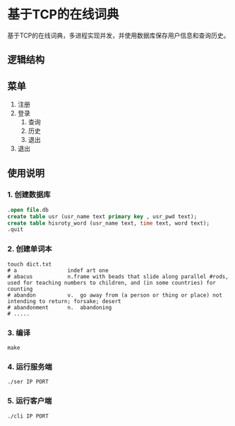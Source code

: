 # 基于TCP的在线词典
基于TCP的在线词典，多进程实现并发，并使用数据库保存用户信息和查询历史。

## 逻辑结构



## 菜单
1. 注册
2. 登录
    1. 查询
    2. 历史
    3. 退出
3. 退出

## 使用说明
### 1. 创建数据库
```sql
.open file.db
create table usr (usr_name text primary key , usr_pwd text);
create table hisroty_word (usr_name text, time text, word text);
.quit
```
### 2. 创建单词本
```shell
touch dict.txt
# a                indef art one
# abacus           n.frame with beads that slide along parallel #rods, used for teaching numbers to children, and (in some countries) for counting
# abandon          v.  go away from (a person or thing or place) not intending to return; forsake; desert
# abandonment      n.  abandoning
# .....
```
### 3. 编译
```shell
make
```
### 4. 运行服务端
```shell
./ser IP PORT
```
### 5. 运行客户端
```shell
./cli IP PORT
```
